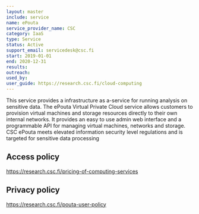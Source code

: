 ```yaml
---
layout: master
include: service
name: ePouta
service_provider_name: CSC
category: IaaS
type: Service
status: Active
support_email: servicedesk@csc.fi
start: 2019-01-01
end: 2020-12-31
results:
outreach:
used_by: 
user_guide: https://research.csc.fi/cloud-computing
---
```

This service provides a infrastructure as a-service for running analysis on sensitive data. The ePouta Virtual Private Cloud service allows customers to provision virtual machines and storage resources directly to their own internal networks. It provides an easy to use admin web interface and a programmable API for managing virtual machines, networks and storage. CSC ePouta meets elevated information security level regulations and is targeted for sensitive data processing

## Access policy
https://research.csc.fi/pricing-of-computing-services

## Privacy policy
https://research.csc.fi/pouta-user-policy
